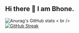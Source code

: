 ## Hi there 👋 I am Bhone. 



![Anurag's GitHub stats](https://github-readme-stats.vercel.app/api?username=BhonePyae-Kyaw&show_icons=true&theme=shadow-green)
< br /> <br />
[![GitHub Streak](https://streak-stats.demolab.com/?user=DenverCoder1&theme=dark)](https://git.io/streak-stats)

<!--
**BhonePyae-Kyaw/BhonePyae-Kyaw** is a ✨ _special_ ✨ repository because its `README.md` (this file) appears on your GitHub profile.

Here are some ideas to get you started:

- 🔭 I’m currently working on ...
- 🌱 I’m currently learning ...
- 👯 I’m looking to collaborate on ...
- 🤔 I’m looking for help with ...
- 💬 Ask me about ...
- 📫 How to reach me: ...
- 😄 Pronouns: ...
- ⚡ Fun fact: ...
-->
